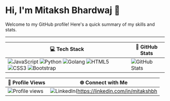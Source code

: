 # Hi, I'm Mitaksh Bhardwaj 👋

Welcome to my GitHub profile! Here's a quick summary of my skills and stats.

---

| 💻 **Tech Stack** | 🚀 **GitHub Stats** |
|-------------------|---------------------|
| ![JavaScript](https://img.shields.io/badge/JavaScript-323330?style=for-the-badge&logo=javascript&logoColor=F7DF1E) ![Python](https://img.shields.io/badge/Python-14354C?style=for-the-badge&logo=python&logoColor=white) ![Golang](https://img.shields.io/badge/Go-00ADD8?style=for-the-badge&logo=go&logoColor=white) ![HTML5](https://img.shields.io/badge/HTML5-E34F26?style=for-the-badge&logo=html5&logoColor=white) ![CSS3](https://img.shields.io/badge/CSS3-1572B6?style=for-the-badge&logo=css3&logoColor=white) ![Bootstrap](https://img.shields.io/badge/Bootstrap-563D7C?style=for-the-badge&logo=bootstrap&logoColor=white) | ![GitHub Stats](https://github-readme-stats.vercel.app/api?username=mitaksh0&show_icons=true&theme=radical) |

| 🌟 **Profile Views** | 🌐 **Connect with Me** |
|----------------------|------------------------|
| ![Profile views](https://hits.seeyoufarm.com/api/count/incr/badge.svg?url=https://github.com/mitaksh0&title=Profile%20Views) | ![LinkedIn](https://img.shields.io/badge/LinkedIn-0077B5?style=for-the-badge&logo=linkedin&logoColor=white)(https://linkedin.com/in/mitakshbh
